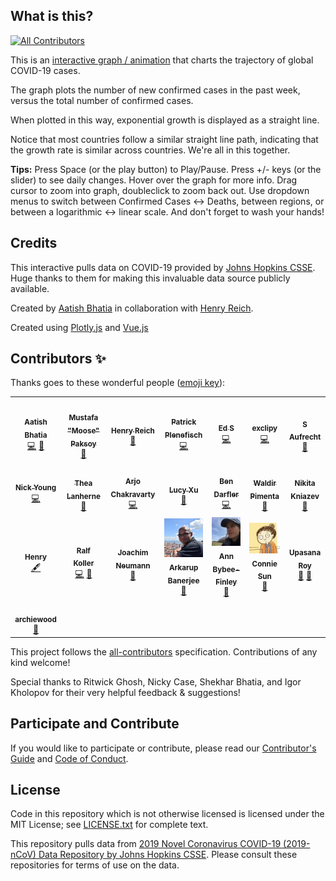 ## What is this?
<!-- ALL-CONTRIBUTORS-BADGE:START - Do not remove or modify this section -->
[![All Contributors](https://img.shields.io/badge/all_contributors-22-orange.svg?style=flat-square)](#contributors-)
<!-- ALL-CONTRIBUTORS-BADGE:END -->

This is an [interactive graph / animation](https://aatishb.com/covidtrends/) that charts the trajectory of global COVID-19 cases.

The graph plots the number of new confirmed cases in the past week, versus the total number of confirmed cases.

When plotted in this way, exponential growth is displayed as a straight line.

Notice that most countries follow a similar straight line path, indicating that the growth rate is similar across countries. We're all in this together.

**Tips:** Press Space (or the play button) to Play/Pause. Press +/- keys (or the slider) to see daily changes. Hover over the graph for more info. Drag cursor to zoom into graph, doubleclick to zoom back out. Use dropdown menus to switch between Confirmed Cases ↔ Deaths, between regions, or between a logarithmic ↔ linear scale. And don't forget to wash your hands!

## Credits

This interactive pulls data on COVID-19 provided by [Johns Hopkins CSSE](https://github.com/CSSEGISandData/COVID-19). Huge thanks to them for making this invaluable data source publicly available.

Created by [Aatish Bhatia](https://aatishb.com/) in collaboration with [Henry Reich](https://www.youtube.com/user/minutephysics).

Created using [Plotly.js](https://plot.ly/javascript/) and [Vue.js](https://vuejs.org/)

## Contributors ✨

Thanks goes to these wonderful people ([emoji key](https://allcontributors.org/docs/en/emoji-key)):

<!-- ALL-CONTRIBUTORS-LIST:START - Do not remove or modify this section -->
<!-- prettier-ignore-start -->
<!-- markdownlint-disable -->
<table>
  <tr>
    <td align="center"><a href="https://aatishb.com"><img src="https://avatars2.githubusercontent.com/u/1878638?v=4" width="100px;" alt=""/><br /><sub><b>Aatish Bhatia</b></sub></a><br /><a href="https://github.com/aatishb/covidtrends/commits?author=aatishb" title="Code">💻</a> <a href="#maintenance-aatishb" title="Maintenance">🚧</a></td>
    <td align="center"><a href="http://www.professormoose.com"><img src="https://avatars0.githubusercontent.com/u/22178?v=4" width="100px;" alt=""/><br /><sub><b>Mustafa "Moose" Paksoy</b></sub></a><br /><a href="#maintenance-mustpax" title="Maintenance">🚧</a></td>
    <td align="center"><a href="http://www.youtube.com/minutephysics"><img src="https://static1.squarespace.com/static/57c4aa39725e25ba4eb3ace1/t/57c4aeac20099e3efb1bf1c9/1583766666685/?format=1500w" width="100px;" alt=""/><br /><sub><b>Henry Reich</b></sub></a><br /><a href="#ideas" title="Ideas, Planning, & Feedback">🤔</a></td>
    <td align="center"><a href="https://github.com/byteit101"><img src="https://avatars0.githubusercontent.com/u/577344?v=4" width="100px;" alt=""/><br /><sub><b>Patrick Plenefisch</b></sub></a><br /><a href="https://github.com/aatishb/covidtrends/commits?author=byteit101" title="Code">💻</a></td>
    <td align="center"><a href="https://github.com/edg2s"><img src="https://avatars3.githubusercontent.com/u/180672?v=4" width="100px;" alt=""/><br /><sub><b>Ed S</b></sub></a><br /><a href="https://github.com/aatishb/covidtrends/commits?author=edg2s" title="Code">💻</a></td>
    <td align="center"><a href="https://github.com/exclipy"><img src="https://avatars1.githubusercontent.com/u/508799?v=4" width="100px;" alt=""/><br /><sub><b>exclipy</b></sub></a><br /><a href="https://github.com/aatishb/covidtrends/commits?author=exclipy" title="Code">💻</a></td>
    <td align="center"><a href="https://aufrecht.org"><img src="https://avatars3.githubusercontent.com/u/43078751?v=4" width="100px;" alt=""/><br /><sub><b>S Aufrecht</b></sub></a><br /><a href="https://github.com/aatishb/covidtrends/commits?author=saufrecht" title="Documentation">📖</a></td>
  </tr>
  <tr>
    <td align="center"><a href="https://github.com/neon-ninja"><img src="https://avatars1.githubusercontent.com/u/3378822?v=4" width="100px;" alt=""/><br /><sub><b>Nick Young</b></sub></a><br /><a href="https://github.com/aatishb/covidtrends/commits?author=neon-ninja" title="Code">💻</a></td>
    <td align="center"><a href="https://github.com/NeverFearTheasHere"><img src="https://avatars1.githubusercontent.com/u/12138621?v=4" width="100px;" alt=""/><br /><sub><b>Thea Lanherne</b></sub></a><br /><a href="https://github.com/aatishb/covidtrends/issues?q=author%3ANeverFearTheasHere" title="Bug reports">🐛</a></td>
    <td align="center"><a href="https://github.com/arjo129"><img src="https://avatars0.githubusercontent.com/u/542272?v=4" width="100px;" alt=""/><br /><sub><b>Arjo Chakravarty</b></sub></a><br /><a href="https://github.com/aatishb/covidtrends/commits?author=arjo129" title="Code">💻</a></td>
    <td align="center"><a href="https://twitter.com/lucypxu"><img src="https://pbs.twimg.com/profile_images/665771785493712896/cwYcvRLp_400x400.jpg" width="100px;" alt=""/><br /><sub><b>Lucy Xu</b></sub></a><br /><a href="#question" title="Answering Questions">💬</a></td>
    <td align="center"><a href="http://bdarfler.com"><img src="https://avatars1.githubusercontent.com/u/197776?v=4" width="100px;" alt=""/><br /><sub><b>Ben Darfler</b></sub></a><br /><a href="https://github.com/aatishb/covidtrends/commits?author=bdarfler" title="Code">💻</a></td>
    <td align="center"><a href="https://zmoazeni.github.io/gitspective/#/timeline/waldyrious"><img src="https://avatars2.githubusercontent.com/u/478237?v=4" width="100px;" alt=""/><br /><sub><b>Waldir Pimenta</b></sub></a><br /><a href="https://github.com/aatishb/covidtrends/pulls?q=is%3Apr+reviewed-by%3Awaldyrious" title="Reviewed Pull Requests">👀</a></td>
    <td align="center"><a href="https://github.com/Kojoley"><img src="https://avatars3.githubusercontent.com/u/2743474?v=4" width="100px;" alt=""/><br /><sub><b>Nikita Kniazev</b></sub></a><br /><a href="#design-Kojoley" title="Design">🎨</a></td>
  </tr>
  <tr>
    <td align="center"><a href="https://www.thisisthefoxe.me"><img src="https://avatars0.githubusercontent.com/u/18512366?v=4" width="100px;" alt=""/><br /><sub><b>Henry</b></sub></a><br /><a href="#content-thisIsTheFoxe" title="Content">🖋</a></td>
    <td align="center"><a href="https://github.com/rpkoller"><img src="https://avatars2.githubusercontent.com/u/1665422?v=4" width="100px;" alt=""/><br /><sub><b>Ralf Koller</b></sub></a><br /><a href="https://github.com/aatishb/covidtrends/commits?author=rpkoller" title="Code">💻</a> <a href="https://github.com/aatishb/covidtrends/pulls?q=is%3Apr+reviewed-by%3Arpkoller" title="Reviewed Pull Requests">👀</a></td>
    <td align="center"><a href="http://joachimneumann.com"><img src="https://avatars1.githubusercontent.com/u/5642225?v=4" width="100px;" alt=""/><br /><sub><b>Joachim Neumann</b></sub></a><br /><a href="https://github.com/aatishb/covidtrends/issues?q=author%3Ajoachimneumann" title="Bug reports">🐛</a></td>
    <td align="center"><a href="https://www.arkarup.com/"><img src="all-contributors-photos/arkarup.jpg" width="100px;" alt=""/><br /><sub><b>Arkarup Banerjee</b></sub></a><br /><a href="#ideas" title="Ideas, Planning, & Feedback">🤔</a></td>
    <td align="center"><a href="https://blogs.cornell.edu/scslab/people/275-2/"><img src="all-contributors-photos/bybee-finley.jpg" width="100px;" alt=""/><br /><sub><b>Ann Bybee-Finley</b></sub></a><br /><a href="#ideas" title="Ideas, Planning, & Feedback">🤔</a></td>
    <td align="center"><a href="https://www.instagram.com/cartoonconnie/"><img src="all-contributors-photos/connie.jpg" width="100px;" alt=""/><br /><sub><b>Connie Sun</b></sub></a><br /><a href="#design" title="Design">🎨</a></td>
    <td align="center"><a href="https://twitter.com/roy_upasana"><img src="https://pbs.twimg.com/profile_images/798378170764394496/2i4v4w6E_400x400.jpg" width="100px;" alt=""/><br /><sub><b>Upasana Roy</b></sub></a><br /><a href="#ideas" title="Ideas, Planning, & Feedback">🤔</a> <a href="#design" title="Design">🎨</a></td>
  </tr>
  <tr>
    <td align="center"><a href="https://github.com/archiewood"><img src="https://avatars0.githubusercontent.com/u/58074498?v=4" width="100px;" alt=""/><br /><sub><b>archiewood</b></sub></a><br /><a href="#ideas-archiewood" title="Ideas, Planning, & Feedback">🤔</a></td>
  </tr>
</table>

<!-- markdownlint-enable -->
<!-- prettier-ignore-end -->
<!-- ALL-CONTRIBUTORS-LIST:END -->

This project follows the [all-contributors](https://github.com/all-contributors/all-contributors) specification. Contributions of any kind welcome!

Special thanks to Ritwick Ghosh, Nicky Case, Shekhar Bhatia, and Igor Kholopov for their very helpful feedback & suggestions!

## Participate and Contribute

If you would like to participate or contribute, please read our [Contributor's Guide](CONTRIBUTING.md) and [Code of Conduct](CODE_OF_CONDUCT.md).

## License 

Code in this repository which is not otherwise licensed is licensed under the MIT License; see [LICENSE.txt](LICENSE.txt) for complete text.

This repository pulls data from [2019 Novel Coronavirus COVID-19 (2019-nCoV) Data Repository by Johns Hopkins CSSE](https://github.com/CSSEGISandData/COVID-19). Please consult these repositories for terms of use on the data.

